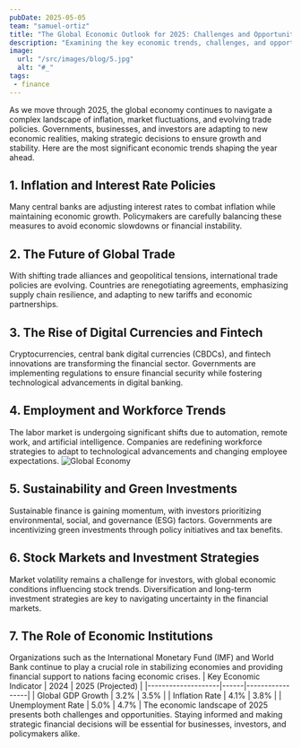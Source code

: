 ```yaml
---
pubDate: 2025-05-05
team: "samuel-ortiz"
title: "The Global Economic Outlook for 2025: Challenges and Opportunities"
description: "Examining the key economic trends, challenges, and opportunities shaping the global economy in 2025."
image:
  url: "/src/images/blog/5.jpg"
  alt: "#_"
tags: 
 - finance
---
```


As we move through 2025, the global economy continues to navigate a complex landscape of inflation, market fluctuations, and evolving trade policies. Governments, businesses, and investors are adapting to new economic realities, making strategic decisions to ensure growth and stability. Here are the most significant economic trends shaping the year ahead.

## 1. Inflation and Interest Rate Policies

Many central banks are adjusting interest rates to combat inflation while maintaining economic growth. Policymakers are carefully balancing these measures to avoid economic slowdowns or financial instability.

## 2. The Future of Global Trade

With shifting trade alliances and geopolitical tensions, international trade policies are evolving. Countries are renegotiating agreements, emphasizing supply chain resilience, and adapting to new tariffs and economic partnerships.

## 3. The Rise of Digital Currencies and Fintech

Cryptocurrencies, central bank digital currencies (CBDCs), and fintech innovations are transforming the financial sector. Governments are implementing regulations to ensure financial security while fostering technological advancements in digital banking.

## 4. Employment and Workforce Trends

The labor market is undergoing significant shifts due to automation, remote work, and artificial intelligence. Companies are redefining workforce strategies to adapt to technological advancements and changing employee expectations.
![Global Economy](https://images.unsplash.com/photo-1565374392016-9b2a69dc7b25?q=80&w=2664&auto=format&fit=crop&ixlib=rb-4.0.3&ixid=M3wxMjA3fDB8MHxwaG90by1wYWdlfHx8fGVufDB8fHx8fA%3D%3D)

## 5. Sustainability and Green Investments

Sustainable finance is gaining momentum, with investors prioritizing environmental, social, and governance (ESG) factors. Governments are incentivizing green investments through policy initiatives and tax benefits.

## 6. Stock Markets and Investment Strategies

Market volatility remains a challenge for investors, with global economic conditions influencing stock trends. Diversification and long-term investment strategies are key to navigating uncertainty in the financial markets.

## 7. The Role of Economic Institutions

Organizations such as the International Monetary Fund (IMF) and World Bank continue to play a crucial role in stabilizing economies and providing financial support to nations facing economic crises.
| Key Economic Indicator | 2024 | 2025 (Projected) |
|--------------------|------|-----------------|
| Global GDP Growth | 3.2% | 3.5% |
| Inflation Rate | 4.1% | 3.8% |
| Unemployment Rate | 5.0% | 4.7% |
The economic landscape of 2025 presents both challenges and opportunities. Staying informed and making strategic financial decisions will be essential for businesses, investors, and policymakers alike.
